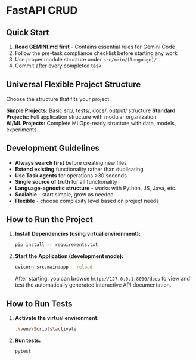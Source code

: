 # FastAPI CRUD

## Quick Start

1. **Read GEMINI.md first** - Contains essential rules for Gemini Code
2. Follow the pre-task compliance checklist before starting any work
3. Use proper module structure under `src/main/[language]/`
4. Commit after every completed task

## Universal Flexible Project Structure

Choose the structure that fits your project:

**Simple Projects:** Basic src/, tests/, docs/, output/ structure
**Standard Projects:** Full application structure with modular organization  
**AI/ML Projects:** Complete MLOps-ready structure with data, models, experiments

## Development Guidelines

- **Always search first** before creating new files
- **Extend existing** functionality rather than duplicating  
- **Use Task agents** for operations >30 seconds
- **Single source of truth** for all functionality
- **Language-agnostic structure** - works with Python, JS, Java, etc.
- **Scalable** - start simple, grow as needed
- **Flexible** - choose complexity level based on project needs

## How to Run the Project

1.  **Install Dependencies (using virtual environment):**
    ```bash
    pip install -r requirements.txt
    ```

2.  **Start the Application (development mode):**
    ```bash
    uvicorn src.main:app --reload
    ```
    After starting, you can browse `http://127.0.0.1:8000/docs` to view and test the automatically generated interactive API documentation.

## How to Run Tests

1.  **Activate the virtual environment:**
    ```bash
    .\venv\Scripts\activate
    ```
2.  **Run tests:**
    ```bash
    pytest
    ```